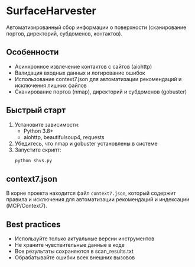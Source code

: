 # SurfaceHarvester

Автоматизированный сбор информации о поверхности (сканирование портов, директорий, субдоменов, контактов).

## Особенности
- Асинхронное извлечение контактов с сайтов (aiohttp)
- Валидация входных данных и логирование ошибок
- Использование context7.json для автоматизации рекомендаций и исключения лишних файлов
- Сканирование портов (nmap), директорий и субдоменов (gobuster)

## Быстрый старт
1. Установите зависимости:
   - Python 3.8+
   - aiohttp, beautifulsoup4, requests
2. Убедитесь, что nmap и gobuster установлены в системе
3. Запустите скрипт:
   ```bash
   python shvs.py
   ```

## context7.json
В корне проекта находится файл `context7.json`, который содержит правила и исключения для автоматизации рекомендаций и индексации (MCP/Context7).

## Best practices
- Используйте только актуальные версии инструментов
- Не храните чувствительные данные в коде
- Все результаты сохраняются в scan_results.txt
- Обрабатывайте ошибки всех внешних вызовов
